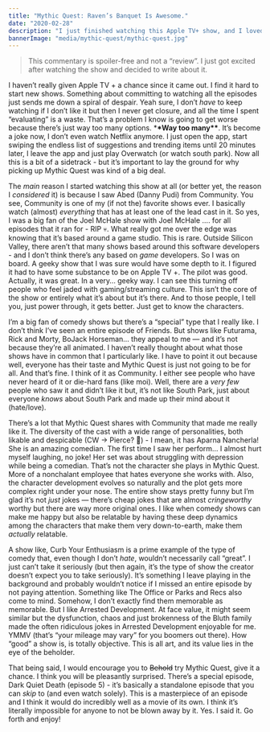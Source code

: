 ```yaml
---
title: "Mythic Quest: Raven’s Banquet Is Awesome."
date: "2020-02-28"
description: "I just finished watching this Apple TV+ show, and I loved it."
bannerImage: "media/mythic-quest/mythic-quest.jpg"
---
```


<media-box src="media/mythic-quest/mythic-quest.jpg" name="Mythic Quest Poster Image"></media-box>

> This commentary is spoiler-free and not a “review”. I just got excited after watching the show and decided to write about it.

I haven’t really given Apple TV + a chance since it came out. I find it hard to start new shows. Something about committing to watching all the episodes just sends me down a spiral of despair. Yeah sure, I don’t _have_ to keep watching if I don’t like it but then I never get closure, and all the time I spent “evaluating” is a waste. That’s a problem I know is going to get worse because there’s just way too many options. \***\*Way too many\*\***. It’s become a joke now, I don’t even watch Netflix anymore. I just open the app, start swiping the endless list of suggestions and trending items until 20 minutes later, I leave the app and just play Overwatch (or watch south park). Now all this is a bit of a sidetrack - but it’s important to lay the ground for why picking up Mythic Quest was kind of a big deal.

The _main_ reason I started watching this show at all (or better yet, the reason I _considered_ it) is because I saw Abed (Danny Pudi) from Community. You see, Community is one of my (if not the) favorite shows ever. I basically watch (almost) _everything_ that has at least one of the lead cast in it. So yes, I was a big fan of the Joel McHale show with Joel McHale …. for all episodes that it ran for - RIP 💀. What really got me over the edge was knowing that it’s based around a game studio. This is rare. Outside Silicon Valley, there aren’t that many shows based around this software developers - and I don’t think there’s any based on _game_ developers. So I was on board. A geeky show that I was sure would have some depth to it. I figured it had to have some substance to be on Apple TV +. The pilot was good. Actually, it was great. In a very… geeky way. I can see this turning off people who feel jaded with gaming/streaming culture. This isn’t the core of the show or entirely what it’s about but it’s there. And to those people, I tell you, just power through, it gets better. Just get to know the characters.

<media-box src="media/mythic-quest/community.jpg" name="Community!"></media-box>

I’m a big fan of comedy shows but there’s a “special” type that I really like. I don’t think I’ve seen an entire episode of Friends. But shows like Futurama, Rick and Morty, BoJack Horseman… they appeal to me — and it’s not because they’re all animated. I haven’t really thought about what those shows have in common that I particularly like. I have to point it out because well, everyone has their taste and Mythic Quest is just not going to be for all. And that’s fine. I think of it as Community. I either see people who have never heard of it or die-hard fans (like moi). Well, there are a _very few_ people who saw it and didn’t like it but, it’s not like South Park, just about everyone _knows_ about South Park and made up their mind about it (hate/love).

There’s a lot that Mythic Quest shares with Community that made me really like it. The diversity of the cast with a wide range of personalities, both likable and despicable (CW -> Pierce? 🤔) - I mean, it has Aparna Nancherla! She is an amazing comedian. The first time I saw her perform… I almost hurt myself laughing, no joke! Her set was about struggling with depression while being a comedian. That’s not the character she plays in Mythic Quest. More of a nonchalant employee that hates everyone she works with.
Also, the character development evolves so naturally and the plot gets more complex right under your nose. The entire show stays pretty funny but I’m glad it’s not _just_ jokes — there’s cheap jokes that are almost _cringeworthy_ worthy but there are way more original ones. I like when comedy shows can make me happy but also be relatable by having these deep dynamics among the characters that make them very down-to-earth, make them _actually_ relatable.

A show like, Curb Your Enthusiasm is a prime example of the type of comedy that, even though I don’t _hate_, wouldn’t necessarily call “great”. I just can’t take it seriously (but then again, it’s the type of show the creator doesn’t expect you to take seriously). It’s something I leave playing in the background and probably wouldn’t notice if I missed an entire episode by not paying attention. Something like The Office or Parks and Recs also come to mind. Somehow, I don’t exactly find them memorable as memorable. But I like Arrested Development. At face value, it might seem similar but the dysfunction, chaos and just brokenness of the Bluth family made the often ridiculous jokes in Arrested Development enjoyable for me. YMMV (that’s “your mileage may vary” for you boomers out there). How “good” a show is, is totally objective. This is all art, and its value lies in the eye of the beholder.

That being said, I would encourage you to ~~Behold~~ try Mythic Quest, give it a chance. I think you will be pleasantly surprised. There’s a special episode, Dark Quiet Death (episode 5) - it’s basically a standalone episode that you can _skip_ to (and even watch solely). This is a masterpiece of an episode and I think it would do incredibly well as a movie of its own. I think it’s literally impossible for anyone to not be blown away by it. Yes. I said it. Go forth and enjoy!
